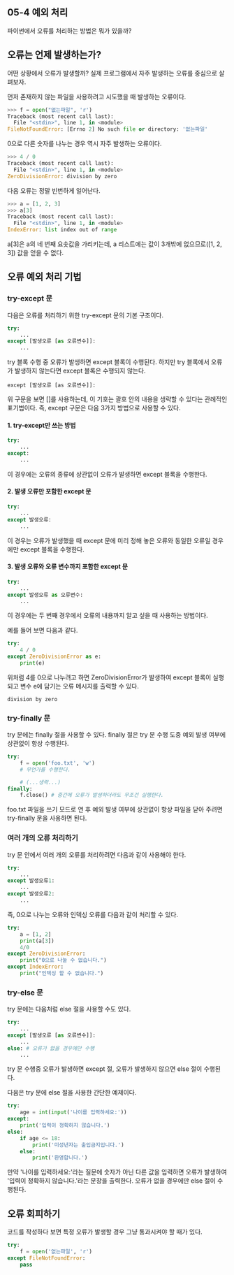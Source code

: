 ## 05-4 예외 처리

파이썬에서 오류를 처리하는 방법은 뭐가 있을까?

## 오류는 언제 발생하는가?

어떤 상황에서 오류가 발생할까? 실제 프로그램에서 자주 발생하는 오류를 중심으로 살펴보자.

먼저 존재하지 않는 파일을 사용하려고 시도했을 때 발생하는 오류이다.

```py
>>> f = open("없는파일", 'r')
Traceback (most recent call last):
  File "<stdin>", line 1, in <module>
FileNotFoundError: [Errno 2] No such file or directory: '없는파일'
```

0으로 다른 숫자를 나누는 경우 역시 자주 발생하는 오류이다.

```py
>>> 4 / 0
Traceback (most recent call last):
  File "<stdin>", line 1, in <module>
ZeroDivisionError: division by zero
```

다음 오류는 정말 빈번하게 일어난다.

```py
>>> a = [1, 2, 3]
>>> a[3]
Traceback (most recent call last):
  File "<stdin>", line 1, in <module>
IndexError: list index out of range
```

a[3]은 a의 네 번째 요솟값을 가리키는데, a 리스트에는 값이 3개밖에 없으므로([1, 2, 3]) 값을 얻을 수 없다.

## 오류 예외 처리 기법

### try-except 문

다음은 오류를 처리하기 위한 try-except 문의 기본 구조이다.

```py
try:
    ...
except [발생오류 [as 오류변수]]:
    ...
```

try 블록 수행 중 오류가 발생하면 except 블록이 수행된다. 하지만 try 블록에서 오류가 발생하지 않는다면 except 블록은 수행되지 않는다.

```
except [발생오류 [as 오류변수]]:
```

위 구문을 보면 []를 사용하는데, 이 기호는 괄호 안의 내용을 생략할 수 있다는 관례적인 표기법이다. 즉, except 구문은 다음 3가지 방법으로 사용할 수 있다.

#### 1. try-except만 쓰는 방법

```py
try:
    ...
except:
    ...
```

이 경우에는 오류의 종류에 상관없이 오류가 발생하면 except 블록을 수행한다.

#### 2. 발생 오류만 포함한 except 문

```py
try:
    ...
except 발생오류:
    ...
```

이 경우는 오류가 발생했을 때 except 문에 미리 정해 놓은 오류와 동일한 오류일 경우에만 except 블록을 수행한다.

#### 3. 발생 오류와 오류 변수까지 포함한 except 문

```py
try:
    ...
except 발생오류 as 오류변수:
    ...
```

이 경우에는 두 번째 경우에서 오류의 내용까지 알고 싶을 때 사용하는 방법이다.

예를 들어 보면 다음과 같다.

```py
try:
    4 / 0
except ZeroDivisionError as e:
    print(e)
```

위처럼 4를 0으로 나누려고 하면 ZeroDivisionError가 발생하여 except 블록이 실행되고 변수 e에 담기는 오류 메시지를 출력할 수 있다.

```
division by zero
```

### try-finally 문

try 문에는 finally 절을 사용할 수 있다. finally 절은 try 문 수행 도중 예외 발생 여부에 상관없이 항상 수행된다.

```py
try:
    f = open('foo.txt', 'w')
    # 무언가를 수행한다.

    # (...생략...)
finally:
    f.close() # 중간에 오류가 발생하더라도 무조건 실행한다.
```

foo.txt 파일을 쓰기 모드로 연 후 예외 발생 여부에 상관없이 항상 파일을 닫아 주려면 try-finally 문을 사용하면 된다.

### 여러 개의 오류 처리하기

try 문 안에서 여러 개의 오류를 처리하려면 다음과 같이 사용해야 한다.

```py
try:
    ...
except 발생오류1:
    ...
except 발생오류2:
    ...
```

즉, 0으로 나누는 오류와 인덱싱 오류를 다음과 같이 처리할 수 있다.

```py
try:
    a = [1, 2]
    print(a[3])
    4/0
except ZeroDivisionError:
    print("0으로 나눌 수 없습니다.")
except IndexError:
    print("인덱싱 할 수 없습니다.")
```

### try-else 문

try 문에는 다음처럼 else 절을 사용할 수도 있다.

```py
try:
    ...
except [발생오류 [as 오류변수]]:
    ...
else: # 오류가 없을 경우에만 수행
    ...
```

try 문 수행중 오류가 발생하면 except 절, 오류가 발생하지 않으면 else 절이 수행된다.

다음은 try 문에 else 절을 사용한 간단한 예제이다.

```py
try:
    age = int(input('나이를 입력하세요:'))
except:
    print('입력이 정확하지 않습니다.')
else:
    if age <= 18:
        print('미성년자는 출입금지입니다.')
    else:
        print('환영합니다.')
```

만약 '나이를 입력하세요:'라는 질문에 숫자가 아닌 다른 값을 입력하면 오류가 발생하여 '입력이 정확하지 않습니다.'라는 문장을 출력한다. 오류가 없을 경우에만 else 절이 수행된다.

## 오류 회피하기

코드를 작성하다 보면 특정 오류가 발생할 경우 그냥 통과시켜야 할 때가 있다.

```py
try:
    f = open('없는파일', 'r')
except FileNotFoundError:
    pass
```

